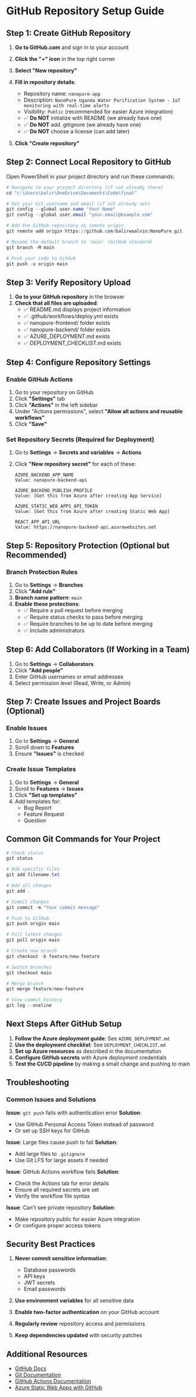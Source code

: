 # GitHub Repository Setup Guide

## Step 1: Create GitHub Repository

1. **Go to GitHub.com** and sign in to your account
2. **Click the "+" icon** in the top right corner
3. **Select "New repository"**
4. **Fill in repository details**:
   - Repository name: `nanopure-app`
   - Description: `NanoPure Uganda Water Purification System - IoT monitoring with real-time alerts`
   - Visibility: `Public` (recommended for easier Azure integration)
   - ✅ **Do NOT** initialize with README (we already have one)
   - ✅ **Do NOT** add .gitignore (we already have one)
   - ✅ **Do NOT** choose a license (can add later)

5. **Click "Create repository"**

## Step 2: Connect Local Repository to GitHub

Open PowerShell in your project directory and run these commands:

```powershell
# Navigate to your project directory (if not already there)
cd "c:\Users\balir\OneDrive\Documents\Code\final"

# Set your Git username and email (if not already set)
git config --global user.name "Your Name"
git config --global user.email "your.email@example.com"

# Add the GitHub repository as remote origin
git remote add origin https://github.com/balirwaalvin/NanoPure.git

# Rename the default branch to 'main' (GitHub standard)
git branch -M main

# Push your code to GitHub
git push -u origin main
```

## Step 3: Verify Repository Upload

1. **Go to your GitHub repository** in the browser
2. **Check that all files are uploaded**:
   - ✅ README.md displays project information
   - ✅ .github/workflows/deploy.yml exists
   - ✅ nanopure-frontend/ folder exists
   - ✅ nanopure-backend/ folder exists
   - ✅ AZURE_DEPLOYMENT.md exists
   - ✅ DEPLOYMENT_CHECKLIST.md exists

## Step 4: Configure Repository Settings

### Enable GitHub Actions
1. Go to your repository on GitHub
2. Click **"Settings"** tab
3. Click **"Actions"** in the left sidebar
4. Under "Actions permissions", select **"Allow all actions and reusable workflows"**
5. Click **"Save"**

### Set Repository Secrets (Required for Deployment)
1. Go to **Settings** → **Secrets and variables** → **Actions**
2. Click **"New repository secret"** for each of these:

   ```
   AZURE_BACKEND_APP_NAME
   Value: nanopure-backend-api
   
   AZURE_BACKEND_PUBLISH_PROFILE
   Value: [Get this from Azure after creating App Service]
   
   AZURE_STATIC_WEB_APPS_API_TOKEN
   Value: [Get this from Azure after creating Static Web App]
   
   REACT_APP_API_URL
   Value: https://nanopure-backend-api.azurewebsites.net
   ```

## Step 5: Repository Protection (Optional but Recommended)

### Branch Protection Rules
1. Go to **Settings** → **Branches**
2. Click **"Add rule"**
3. **Branch name pattern**: `main`
4. **Enable these protections**:
   - ✅ Require a pull request before merging
   - ✅ Require status checks to pass before merging
   - ✅ Require branches to be up to date before merging
   - ✅ Include administrators

## Step 6: Add Collaborators (If Working in a Team)

1. Go to **Settings** → **Collaborators**
2. Click **"Add people"**
3. Enter GitHub usernames or email addresses
4. Select permission level (Read, Write, or Admin)

## Step 7: Create Issues and Project Boards (Optional)

### Enable Issues
1. Go to **Settings** → **General**
2. Scroll down to **Features**
3. Ensure **"Issues"** is checked

### Create Issue Templates
1. Go to **Settings** → **General**
2. Scroll to **Features** → **Issues**
3. Click **"Set up templates"**
4. Add templates for:
   - Bug Report
   - Feature Request
   - Question

## Common Git Commands for Your Project

```powershell
# Check status
git status

# Add specific files
git add filename.txt

# Add all changes
git add .

# Commit changes
git commit -m "Your commit message"

# Push to GitHub
git push origin main

# Pull latest changes
git pull origin main

# Create new branch
git checkout -b feature/new-feature

# Switch branches
git checkout main

# Merge branch
git merge feature/new-feature

# View commit history
git log --oneline
```

## Next Steps After GitHub Setup

1. **Follow the Azure deployment guide**: See `AZURE_DEPLOYMENT.md`
2. **Use the deployment checklist**: See `DEPLOYMENT_CHECKLIST.md`
3. **Set up Azure resources** as described in the documentation
4. **Configure GitHub secrets** with Azure deployment credentials
5. **Test the CI/CD pipeline** by making a small change and pushing to main

## Troubleshooting

### Common Issues and Solutions

**Issue**: `git push` fails with authentication error
**Solution**: 
- Use GitHub Personal Access Token instead of password
- Or set up SSH keys for GitHub

**Issue**: Large files cause push to fail
**Solution**:
- Add large files to `.gitignore`
- Use Git LFS for large assets if needed

**Issue**: GitHub Actions workflow fails
**Solution**:
- Check the Actions tab for error details
- Ensure all required secrets are set
- Verify the workflow file syntax

**Issue**: Can't see private repository
**Solution**:
- Make repository public for easier Azure integration
- Or configure proper access tokens

## Security Best Practices

1. **Never commit sensitive information**:
   - Database passwords
   - API keys
   - JWT secrets
   - Email passwords

2. **Use environment variables** for all sensitive data

3. **Enable two-factor authentication** on your GitHub account

4. **Regularly review** repository access and permissions

5. **Keep dependencies updated** with security patches

## Additional Resources

- [GitHub Docs](https://docs.github.com/)
- [Git Documentation](https://git-scm.com/doc)
- [GitHub Actions Documentation](https://docs.github.com/en/actions)
- [Azure Static Web Apps with GitHub](https://docs.microsoft.com/en-us/azure/static-web-apps/github-actions-workflow)
